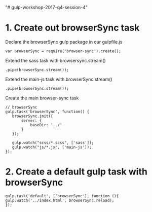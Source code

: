 "# gulp-workshop-2017-q4-session-4"

# 1. Create out browserSync task

Declare the browserSync gulp package in our gulpfile.js

```
var browserSync = require('browser-sync').create();
```

Extend the sass task with browsersync.stream()

```
.pipe(browserSync.stream());
```

Extend the main-js task with browserSync.stream()

```
.pipe(browserSync.stream());
```

Create the main browser-sync task
```
// browserSync
gulp.task('browserSync', function() {
   browserSync.init({
       server: {
           baseDir: '../'
       }
   });
  
   gulp.watch("scss/*.scss", ['sass']);
   gulp.watch("js/*.js", ['main-js']);
});
```

# 2. Create a default gulp task with browserSync

```
gulp.task('default', ['browserSync'], function (){   gulp.watch('../index.html', browserSync.reload);
});
```